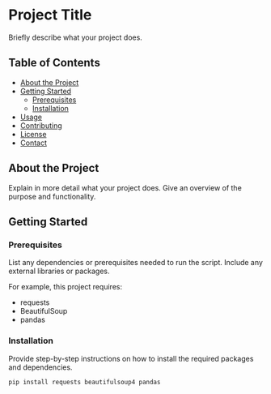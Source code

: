 # Project Title

Briefly describe what your project does.

## Table of Contents

- [About the Project](#about-the-project)
- [Getting Started](#getting-started)
  - [Prerequisites](#prerequisites)
  - [Installation](#installation)
- [Usage](#usage)
- [Contributing](#contributing)
- [License](#license)
- [Contact](#contact)

## About the Project

Explain in more detail what your project does. Give an overview of the purpose and functionality.

## Getting Started

### Prerequisites

List any dependencies or prerequisites needed to run the script. Include any external libraries or packages.

For example, this project requires:
- requests
- BeautifulSoup
- pandas

### Installation

Provide step-by-step instructions on how to install the required packages and dependencies.

```bash
pip install requests beautifulsoup4 pandas
